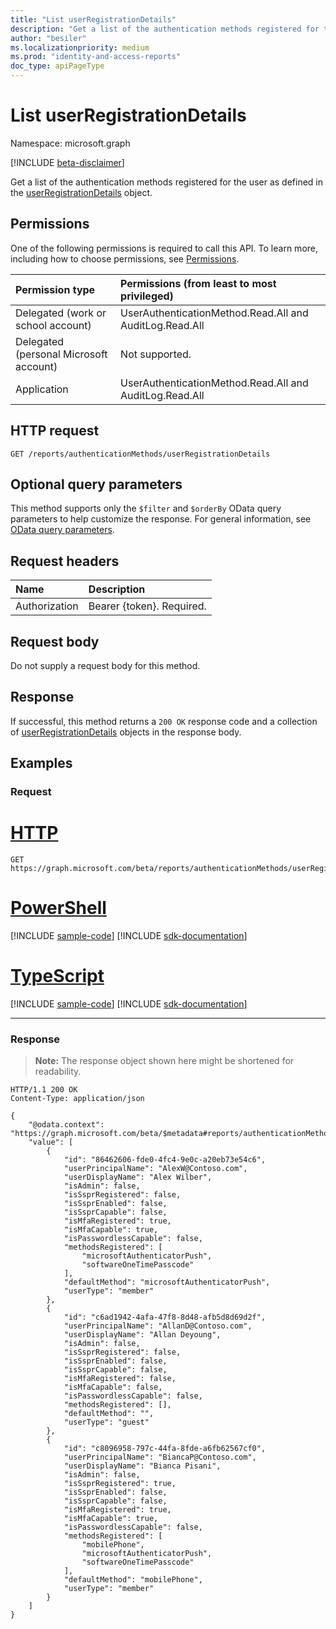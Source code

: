 ```yaml
---
title: "List userRegistrationDetails"
description: "Get a list of the authentication methods registered for the user as defined in the userRegistrationDetails object."
author: "besiler"
ms.localizationpriority: medium
ms.prod: "identity-and-access-reports"
doc_type: apiPageType
---
```


# List userRegistrationDetails
Namespace: microsoft.graph

[!INCLUDE [beta-disclaimer](../../includes/beta-disclaimer.md)]

Get a list of the authentication methods registered for the user as defined in the [userRegistrationDetails](../resources/userregistrationdetails.md) object.

## Permissions
One of the following permissions is required to call this API. To learn more, including how to choose permissions, see [Permissions](/graph/permissions-reference).

|Permission type|Permissions (from least to most privileged)|
|:---|:---|
|Delegated (work or school account)|UserAuthenticationMethod.Read.All and AuditLog.Read.All|
|Delegated (personal Microsoft account)|Not supported.|
|Application|UserAuthenticationMethod.Read.All and AuditLog.Read.All|

## HTTP request

<!-- {
  "blockType": "ignored"
}
-->
``` http
GET /reports/authenticationMethods/userRegistrationDetails
```

## Optional query parameters
This method supports only the `$filter` and `$orderBy` OData query parameters to help customize the response. For general information, see [OData query parameters](/graph/query-parameters).

## Request headers
|Name|Description|
|:---|:---|
|Authorization|Bearer {token}. Required.|

## Request body
Do not supply a request body for this method.

## Response

If successful, this method returns a `200 OK` response code and a collection of [userRegistrationDetails](../resources/userregistrationdetails.md) objects in the response body.

## Examples

### Request

# [HTTP](#tab/http)
<!-- {
  "blockType": "request",
  "name": "list_userregistrationdetails"
}
-->
``` http
GET https://graph.microsoft.com/beta/reports/authenticationMethods/userRegistrationDetails
```

# [PowerShell](#tab/powershell)
[!INCLUDE [sample-code](../includes/snippets/powershell/list-userregistrationdetails-powershell-snippets.md)]
[!INCLUDE [sdk-documentation](../includes/snippets/snippets-sdk-documentation-link.md)]

# [TypeScript](#tab/typescript)
[!INCLUDE [sample-code](../includes/snippets/typescript/list-userregistrationdetails-typescript-snippets.md)]
[!INCLUDE [sdk-documentation](../includes/snippets/snippets-sdk-documentation-link.md)]

---


### Response
>**Note:** The response object shown here might be shortened for readability.
<!-- {
  "blockType": "response",
  "truncated": true,
  "@odata.type": "Collection(microsoft.graph.userRegistrationDetails)"
}
-->
``` http
HTTP/1.1 200 OK
Content-Type: application/json

{
    "@odata.context": "https://graph.microsoft.com/beta/$metadata#reports/authenticationMethods/userRegistrationDetails",
    "value": [
        {
            "id": "86462606-fde0-4fc4-9e0c-a20eb73e54c6",
            "userPrincipalName": "AlexW@Contoso.com",
            "userDisplayName": "Alex Wilber",
            "isAdmin": false,
            "isSsprRegistered": false,
            "isSsprEnabled": false,
            "isSsprCapable": false,
            "isMfaRegistered": true,
            "isMfaCapable": true,
            "isPasswordlessCapable": false,
            "methodsRegistered": [
                "microsoftAuthenticatorPush",
                "softwareOneTimePasscode"
            ],
            "defaultMethod": "microsoftAuthenticatorPush",
            "userType": "member"
        },
        {
            "id": "c6ad1942-4afa-47f8-8d48-afb5d8d69d2f",
            "userPrincipalName": "AllanD@Contoso.com",
            "userDisplayName": "Allan Deyoung",
            "isAdmin": false,
            "isSsprRegistered": false,
            "isSsprEnabled": false,
            "isSsprCapable": false,
            "isMfaRegistered": false,
            "isMfaCapable": false,
            "isPasswordlessCapable": false,
            "methodsRegistered": [],
            "defaultMethod": "", 
            "userType": "guest"  
        },
        {
            "id": "c8096958-797c-44fa-8fde-a6fb62567cf0",
            "userPrincipalName": "BiancaP@Contoso.com",
            "userDisplayName": "Bianca Pisani",
            "isAdmin": false,
            "isSsprRegistered": true,
            "isSsprEnabled": false,
            "isSsprCapable": false,
            "isMfaRegistered": true,
            "isMfaCapable": true,
            "isPasswordlessCapable": false,
            "methodsRegistered": [
                "mobilePhone",
                "microsoftAuthenticatorPush",
                "softwareOneTimePasscode"
            ],
            "defaultMethod": "mobilePhone",
            "userType": "member"
        }
    ]
}
```


